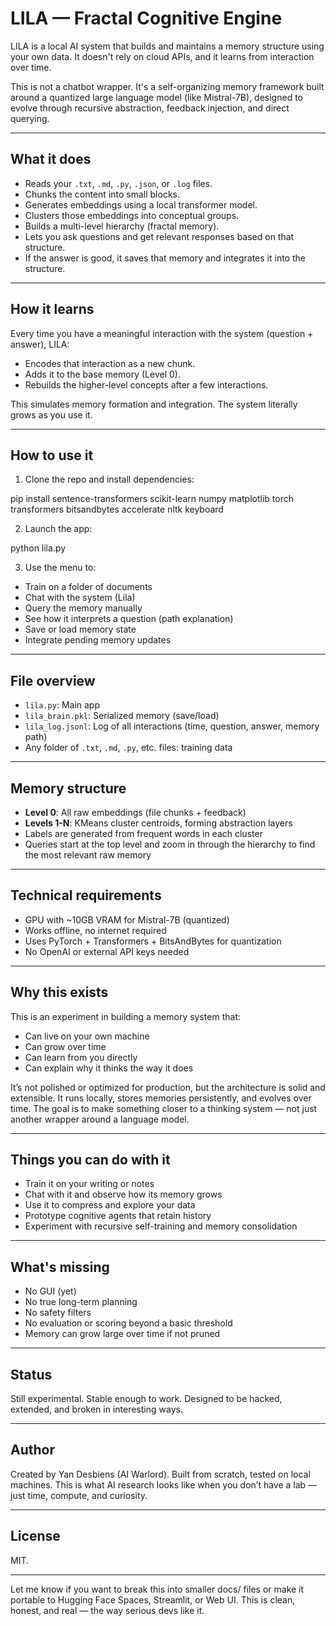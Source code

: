 # LILA — Fractal Cognitive Engine

LILA is a local AI system that builds and maintains a memory structure using your own data. It doesn't rely on cloud APIs, and it learns from interaction over time.

This is not a chatbot wrapper. It's a self-organizing memory framework built around a quantized large language model (like Mistral-7B), designed to evolve through recursive abstraction, feedback injection, and direct querying.

---

## What it does

- Reads your `.txt`, `.md`, `.py`, `.json`, or `.log` files.
- Chunks the content into small blocks.
- Generates embeddings using a local transformer model.
- Clusters those embeddings into conceptual groups.
- Builds a multi-level hierarchy (fractal memory).
- Lets you ask questions and get relevant responses based on that structure.
- If the answer is good, it saves that memory and integrates it into the structure.

---

## How it learns

Every time you have a meaningful interaction with the system (question + answer), LILA:
- Encodes that interaction as a new chunk.
- Adds it to the base memory (Level 0).
- Rebuilds the higher-level concepts after a few interactions.

This simulates memory formation and integration. The system literally grows as you use it.

---

## How to use it

1. Clone the repo and install dependencies:

pip install sentence-transformers scikit-learn numpy matplotlib torch transformers bitsandbytes accelerate nltk keyboard

2. Launch the app:

python lila.py

3. Use the menu to:
- Train on a folder of documents
- Chat with the system (Lila)
- Query the memory manually
- See how it interprets a question (path explanation)
- Save or load memory state
- Integrate pending memory updates

---

## File overview

- `lila.py`: Main app
- `lila_brain.pkl`: Serialized memory (save/load)
- `lila_log.jsonl`: Log of all interactions (time, question, answer, memory path)
- Any folder of `.txt`, `.md`, `.py`, etc. files: training data

---

## Memory structure

- **Level 0**: All raw embeddings (file chunks + feedback)
- **Levels 1-N**: KMeans cluster centroids, forming abstraction layers
- Labels are generated from frequent words in each cluster
- Queries start at the top level and zoom in through the hierarchy to find the most relevant raw memory

---

## Technical requirements

- GPU with ~10GB VRAM for Mistral-7B (quantized)
- Works offline, no internet required
- Uses PyTorch + Transformers + BitsAndBytes for quantization
- No OpenAI or external API keys needed

---

## Why this exists

This is an experiment in building a memory system that:
- Can live on your own machine
- Can grow over time
- Can learn from you directly
- Can explain why it thinks the way it does

It’s not polished or optimized for production, but the architecture is solid and extensible. It runs locally, stores memories persistently, and evolves over time. The goal is to make something closer to a thinking system — not just another wrapper around a language model.

---

## Things you can do with it

- Train it on your writing or notes
- Chat with it and observe how its memory grows
- Use it to compress and explore your data
- Prototype cognitive agents that retain history
- Experiment with recursive self-training and memory consolidation

---

## What's missing

- No GUI (yet)
- No true long-term planning
- No safety filters
- No evaluation or scoring beyond a basic threshold
- Memory can grow large over time if not pruned

---

## Status

Still experimental. Stable enough to work. Designed to be hacked, extended, and broken in interesting ways.

---

## Author

Created by Yan Desbiens (AI Warlord). Built from scratch, tested on local machines. This is what AI research looks like when you don’t have a lab — just time, compute, and curiosity.

---

## License

MIT.


---

Let me know if you want to break this into smaller docs/ files or make it portable to Hugging Face Spaces, Streamlit, or Web UI. This is clean, honest, and real — the way serious devs like it.


